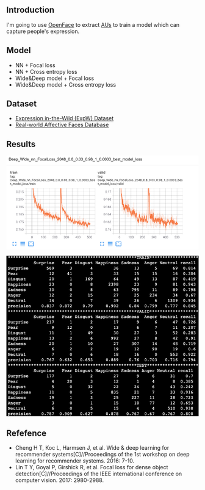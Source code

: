 ## Introduction

I'm going to use [OpenFace](https://github.com/TadasBaltrusaitis/OpenFace) to extract [AUs](https://www.cs.cmu.edu/~face/facs.htm) to train a model which can capture people's expression.

## Model

- NN + Focal loss
- NN + Cross entropy loss
- Wide&Deep model + Focal loss
- Wide&Deep model + Cross entropy loss

## Dataset

- [Expression in-the-Wild (ExpW) Dataset](http://mmlab.ie.cuhk.edu.hk/projects/socialrelation/index.html)
- [Real-world Affective Faces Database](http://www.whdeng.cn/raf/model1.html)

## Results

![loss](https://github.com/FengBotao119/Graduation-Project/blob/master/face_model/results/loss.png)

![confusion_matrix](https://github.com/FengBotao119/Graduation-Project/blob/master/face_model/results/confusion_matrix.png)


## Refefence

- Cheng H T, Koc L, Harmsen J, et al. Wide & deep learning for recommender systems[C]//Proceedings of the 1st workshop on deep learning for recommender systems. 2016: 7-10.
- Lin T Y, Goyal P, Girshick R, et al. Focal loss for dense object detection[C]//Proceedings of the IEEE international conference on computer vision. 2017: 2980-2988.
